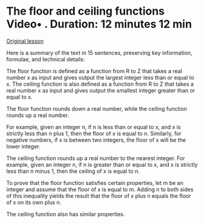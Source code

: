 # The floor and ceiling functions Video• . Duration: 12 minutes 12 min

[Original lesson](https://www.coursera.org/learn/uol-discrete-mathematics/lecture/NQl51/the-floor-and-ceiling-functions)

Here is a summary of the text in 15 sentences, preserving key information, formulae, and technical details:

The floor function is defined as a function from R to Z that takes a real number x as input and gives output the largest integer less than or equal to x. The ceiling function is also defined as a function from R to Z that takes a real number x as input and gives output the smallest integer greater than or equal to x.

The floor function rounds down a real number, while the ceiling function rounds up a real number.

For example, given an integer n, if n is less than or equal to x, and x is strictly less than n plus 1, then the floor of x is equal to n. Similarly, for negative numbers, if x is between two integers, the floor of x will be the lower integer.

The ceiling function rounds up a real number to the nearest integer. For example, given an integer n, if n is greater than or equal to x, and x is strictly less than n minus 1, then the ceiling of x is equal to n.

To prove that the floor function satisfies certain properties, let m be an integer and assume that the floor of x is equal to m. Adding n to both sides of this inequality yields the result that the floor of x plus n equals the floor of x on its own plus n.

The ceiling function also has similar properties.

